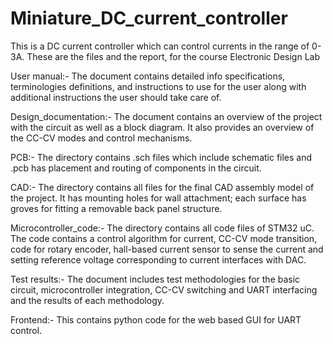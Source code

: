 # Miniature_DC_current_controller
This is a DC current controller which can control currents in the range of 0-3A. These are the files and the report, for the course Electronic Design Lab


User manual:-  The document contains detailed info specifications, terminologies definitions, and instructions to use for the user along with additional instructions the user should take care of.

Design_documentation:- The document contains an overview of the project with the circuit as well as a block diagram. It also provides an overview of the CC-CV modes and control mechanisms.

PCB:- The directory contains .sch files which include schematic files and .pcb has placement and routing of components in the circuit.

CAD:- The directory contains all files for the final CAD assembly model of the project. It has mounting holes for wall attachment; each surface has groves for fitting a removable back panel structure.

Microcontroller_code:- The directory contains all code files of STM32 uC. The code contains a control algorithm for current, CC-CV mode transition, code for rotary encoder, hall-based current sensor to sense the current and setting reference voltage corresponding to current interfaces with DAC.

Test results:- The document includes test methodologies for the basic circuit, microcontroller integration, CC-CV switching and UART interfacing and the results of each methodology.

Frontend:- This contains python code for the web based GUI for UART control.
